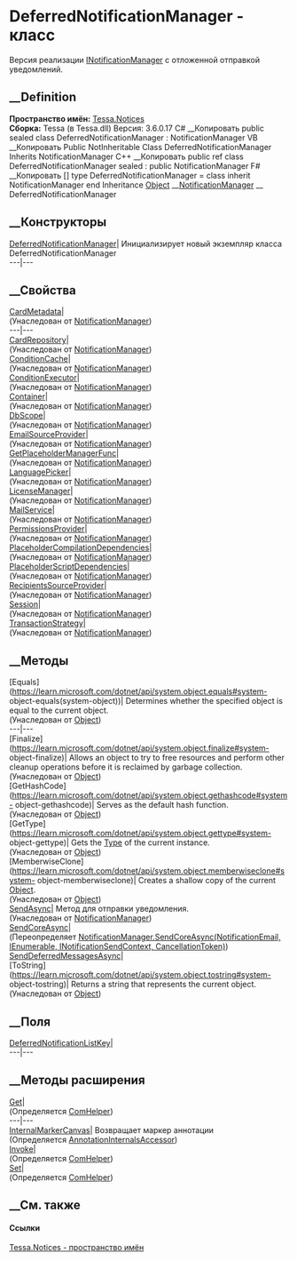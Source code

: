 # DeferredNotificationManager - класс
Версия реализации
[INotificationManager](T_Tessa_Notices_INotificationManager.htm) с отложенной
отправкой уведомлений.
## __Definition
 **Пространство имён:** [Tessa.Notices](N_Tessa_Notices.htm)  
 **Сборка:** Tessa (в Tessa.dll) Версия: 3.6.0.17
C# __Копировать
     public sealed class DeferredNotificationManager : NotificationManager
VB __Копировать
     Public NotInheritable Class DeferredNotificationManager
    	Inherits NotificationManager
C++ __Копировать
     public ref class DeferredNotificationManager sealed : public NotificationManager
F# __Копировать
     [<SealedAttribute>]
    type DeferredNotificationManager = 
        class
            inherit NotificationManager
        end
Inheritance
    [Object](https://learn.microsoft.com/dotnet/api/system.object) __[NotificationManager](T_Tessa_Notices_NotificationManager.htm) __ DeferredNotificationManager
##  __Конструкторы
[DeferredNotificationManager](M_Tessa_Notices_DeferredNotificationManager__ctor.htm)|
Инициализирует новый экземпляр класса DeferredNotificationManager  
---|---  
##  __Свойства
[CardMetadata](P_Tessa_Notices_NotificationManager_CardMetadata.htm)|  
(Унаследован от
[NotificationManager](T_Tessa_Notices_NotificationManager.htm))  
---|---  
[CardRepository](P_Tessa_Notices_NotificationManager_CardRepository.htm)|  
(Унаследован от
[NotificationManager](T_Tessa_Notices_NotificationManager.htm))  
[ConditionCache](P_Tessa_Notices_NotificationManager_ConditionCache.htm)|  
(Унаследован от
[NotificationManager](T_Tessa_Notices_NotificationManager.htm))  
[ConditionExecutor](P_Tessa_Notices_NotificationManager_ConditionExecutor.htm)|  
(Унаследован от
[NotificationManager](T_Tessa_Notices_NotificationManager.htm))  
[Container](P_Tessa_Notices_NotificationManager_Container.htm)|  
(Унаследован от
[NotificationManager](T_Tessa_Notices_NotificationManager.htm))  
[DbScope](P_Tessa_Notices_NotificationManager_DbScope.htm)|  
(Унаследован от
[NotificationManager](T_Tessa_Notices_NotificationManager.htm))  
[EmailSourceProvider](P_Tessa_Notices_NotificationManager_EmailSourceProvider.htm)|  
(Унаследован от
[NotificationManager](T_Tessa_Notices_NotificationManager.htm))  
[GetPlaceholderManagerFunc](P_Tessa_Notices_NotificationManager_GetPlaceholderManagerFunc.htm)|  
(Унаследован от
[NotificationManager](T_Tessa_Notices_NotificationManager.htm))  
[LanguagePicker](P_Tessa_Notices_NotificationManager_LanguagePicker.htm)|  
(Унаследован от
[NotificationManager](T_Tessa_Notices_NotificationManager.htm))  
[LicenseManager](P_Tessa_Notices_NotificationManager_LicenseManager.htm)|  
(Унаследован от
[NotificationManager](T_Tessa_Notices_NotificationManager.htm))  
[MailService](P_Tessa_Notices_NotificationManager_MailService.htm)|  
(Унаследован от
[NotificationManager](T_Tessa_Notices_NotificationManager.htm))  
[PermissionsProvider](P_Tessa_Notices_NotificationManager_PermissionsProvider.htm)|  
(Унаследован от
[NotificationManager](T_Tessa_Notices_NotificationManager.htm))  
[PlaceholderCompilationDependencies](P_Tessa_Notices_NotificationManager_PlaceholderCompilationDependencies.htm)|  
(Унаследован от
[NotificationManager](T_Tessa_Notices_NotificationManager.htm))  
[PlaceholderScriptDependencies](P_Tessa_Notices_NotificationManager_PlaceholderScriptDependencies.htm)|  
(Унаследован от
[NotificationManager](T_Tessa_Notices_NotificationManager.htm))  
[RecipientsSourceProvider](P_Tessa_Notices_NotificationManager_RecipientsSourceProvider.htm)|  
(Унаследован от
[NotificationManager](T_Tessa_Notices_NotificationManager.htm))  
[Session](P_Tessa_Notices_NotificationManager_Session.htm)|  
(Унаследован от
[NotificationManager](T_Tessa_Notices_NotificationManager.htm))  
[TransactionStrategy](P_Tessa_Notices_NotificationManager_TransactionStrategy.htm)|  
(Унаследован от
[NotificationManager](T_Tessa_Notices_NotificationManager.htm))  
##  __Методы
[Equals](https://learn.microsoft.com/dotnet/api/system.object.equals#system-
object-equals\(system-object\))| Determines whether the specified object is
equal to the current object.  
(Унаследован от
[Object](https://learn.microsoft.com/dotnet/api/system.object))  
---|---  
[Finalize](https://learn.microsoft.com/dotnet/api/system.object.finalize#system-
object-finalize)| Allows an object to try to free resources and perform other
cleanup operations before it is reclaimed by garbage collection.  
(Унаследован от
[Object](https://learn.microsoft.com/dotnet/api/system.object))  
[GetHashCode](https://learn.microsoft.com/dotnet/api/system.object.gethashcode#system-
object-gethashcode)| Serves as the default hash function.  
(Унаследован от
[Object](https://learn.microsoft.com/dotnet/api/system.object))  
[GetType](https://learn.microsoft.com/dotnet/api/system.object.gettype#system-
object-gettype)| Gets the
[Type](https://learn.microsoft.com/dotnet/api/system.type) of the current
instance.  
(Унаследован от
[Object](https://learn.microsoft.com/dotnet/api/system.object))  
[MemberwiseClone](https://learn.microsoft.com/dotnet/api/system.object.memberwiseclone#system-
object-memberwiseclone)| Creates a shallow copy of the current
[Object](https://learn.microsoft.com/dotnet/api/system.object).  
(Унаследован от
[Object](https://learn.microsoft.com/dotnet/api/system.object))  
[SendAsync](M_Tessa_Notices_NotificationManager_SendAsync.htm)|  Метод для
отправки уведомления.  
(Унаследован от
[NotificationManager](T_Tessa_Notices_NotificationManager.htm))  
[SendCoreAsync](M_Tessa_Notices_DeferredNotificationManager_SendCoreAsync.htm)|  
(Переопределяет [NotificationManager.SendCoreAsync(NotificationEmail,
IEnumerable<NotificationRecipient>, INotificationSendContext,
CancellationToken)](M_Tessa_Notices_NotificationManager_SendCoreAsync.htm))  
[SendDeferredMessagesAsync](M_Tessa_Notices_DeferredNotificationManager_SendDeferredMessagesAsync.htm)|  
[ToString](https://learn.microsoft.com/dotnet/api/system.object.tostring#system-
object-tostring)| Returns a string that represents the current object.  
(Унаследован от
[Object](https://learn.microsoft.com/dotnet/api/system.object))  
##  __Поля
[DeferredNotificationListKey](F_Tessa_Notices_DeferredNotificationManager_DeferredNotificationListKey.htm)|  
---|---  
## __Методы расширения
[Get](M_Tessa_Extensions_Default_Client_EDS_ComHelper_Get.htm)|  
(Определяется
[ComHelper](T_Tessa_Extensions_Default_Client_EDS_ComHelper.htm))  
---|---  
[InternalMarkerCanvas](M_Tessa_UI_Views_Charting_Annotations_AnnotationInternalsAccessor_InternalMarkerCanvas.htm)|
Возвращает маркер аннотации  
(Определяется
[AnnotationInternalsAccessor](T_Tessa_UI_Views_Charting_Annotations_AnnotationInternalsAccessor.htm))  
[Invoke](M_Tessa_Extensions_Default_Client_EDS_ComHelper_Invoke.htm)|  
(Определяется
[ComHelper](T_Tessa_Extensions_Default_Client_EDS_ComHelper.htm))  
[Set](M_Tessa_Extensions_Default_Client_EDS_ComHelper_Set.htm)|  
(Определяется
[ComHelper](T_Tessa_Extensions_Default_Client_EDS_ComHelper.htm))  
##  __См. также
#### Ссылки
[Tessa.Notices - пространство имён](N_Tessa_Notices.htm)

